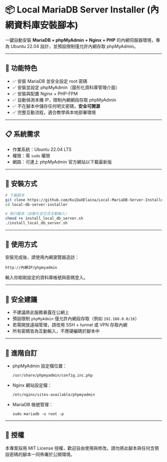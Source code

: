 # 📦 Local MariaDB Server Installer (內網資料庫安裝腳本)

一鍵自動安裝 **MariaDB + phpMyAdmin + Nginx + PHP** 的內網伺服器環境，專為 Ubuntu 22.04 設計，並預設限制僅允許內網存取 phpMyAdmin。

---

## 🧩 功能特色

- ✅ 安裝 MariaDB 並安全設定 root 密碼
- ✅ 安裝並設定 phpMyAdmin（圖形化資料庫管理介面）
- ✅ 安裝與配置 Nginx + PHP-FPM
- ✅ 自動偵測本機 IP，限制內網網段存取 phpMyAdmin
- ✅ 不在腳本中儲存任何明文密碼，**安全可開源**
- ✅ 完整互動流程，適合教學與本地部署環境

---

## 📋 系統需求

- 作業系統：Ubuntu 22.04 LTS
- 權限：需 `sudo` 權限
- 網路：可連上 phpMyAdmin 官方網站以下載最新版

---

## 🚀 安裝方式

```bash
# 下載腳本
git clone https://github.com/KuiDaXElaina/Local-MariaDB-Server-Installer.git
cd local-db-server-installer

# 執行腳本（自動化並包含互動輸入）
chmod +x install_local_db_server.sh
./install_local_db_server.sh
```

---

## 📡 使用方式

安裝完成後，請使用內網瀏覽器造訪：

```
http://內網IP/phpmyadmin
```

輸入你剛剛設定的資料庫帳號與密碼登入。

---

## 🔐 安全建議

- 不建議將此服務暴露在公網上
- 預設限制 `phpMyAdmin` 僅允許內網段存取（例如 `192.168.0.0/16`）
- 若需開放遠端管理，請改用 SSH + tunnel 或 VPN 存取內網
- 所有密碼皆為互動輸入，不應硬編碼於腳本中

---

## 🧰 進階自訂

- phpMyAdmin 設定檔位置：
  ```
  /usr/share/phpmyadmin/config.inc.php
  ```

- Nginx 網站設定檔：
  ```
  /etc/nginx/sites-available/phpmyadmin
  ```

- MariaDB 帳號管理：
  ```
  sudo mariadb -u root -p
  ```

---

## 📄 授權

本專案採用 MIT License 授權，歡迎自由使用與修改。請勿將此腳本與任何含預設密碼的腳本一同佈署於公開環境。
